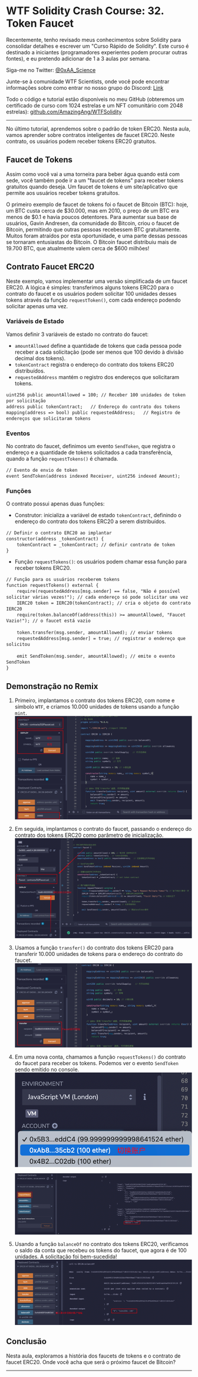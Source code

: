 # WTF Solidity Crash Course: 32. Token Faucet

Recentemente, tenho revisado meus conhecimentos sobre Solidity para consolidar detalhes e escrever um "Curso Rápido de Solidity". Este curso é destinado a iniciantes (programadores experientes podem procurar outras fontes), e eu pretendo adicionar de 1 a 3 aulas por semana.

Siga-me no Twitter: [@0xAA_Science](https://twitter.com/0xAA_Science)

Junte-se à comunidade WTF Scientists, onde você pode encontrar informações sobre como entrar no nosso grupo do Discord: [Link](https://discord.gg/5akcruXrsk)

Todo o código e tutorial estão disponíveis no meu GitHub (obteremos um certificado de curso com 1024 estrelas e um NFT comunitário com 2048 estrelas): [github.com/AmazingAng/WTFSolidity](https://github.com/AmazingAng/WTF-Solidity)

---

No último tutorial, aprendemos sobre o padrão de token ERC20. Nesta aula, vamos aprender sobre contratos inteligentes de faucet ERC20. Neste contrato, os usuários podem receber tokens ERC20 gratuitos.

## Faucet de Tokens

Assim como você vai a uma torneira para beber água quando está com sede, você também pode ir a um "faucet de tokens" para receber tokens gratuitos quando deseja. Um faucet de tokens é um site/aplicativo que permite aos usuários receber tokens gratuitos.

O primeiro exemplo de faucet de tokens foi o faucet de Bitcoin (BTC): hoje, um BTC custa cerca de $30.000, mas em 2010, o preço de um BTC era menos de $0.1 e havia poucos detentores. Para aumentar sua base de usuários, Gavin Andresen, da comunidade do Bitcoin, criou o faucet de Bitcoin, permitindo que outras pessoas recebessem BTC gratuitamente. Muitos foram atraídos por esta oportunidade, e uma parte dessas pessoas se tornaram entusiastas do Bitcoin. O Bitcoin faucet distribuiu mais de 19.700 BTC, que atualmente valem cerca de $600 milhões!

## Contrato Faucet ERC20

Neste exemplo, vamos implementar uma versão simplificada de um faucet ERC20. A lógica é simples: transferimos alguns tokens ERC20 para o contrato do faucet e os usuários podem solicitar 100 unidades desses tokens através da função `requestToken()`, com cada endereço podendo solicitar apenas uma vez.

### Variáveis de Estado

Vamos definir 3 variáveis de estado no contrato do faucet:

- `amountAllowed` define a quantidade de tokens que cada pessoa pode receber a cada solicitação (pode ser menos que 100 devido à divisão decimal dos tokens).
- `tokenContract` registra o endereço do contrato dos tokens ERC20 distribuídos.
- `requestedAddress` mantém o registro dos endereços que solicitaram tokens.

```solidity
uint256 public amountAllowed = 100; // Receber 100 unidades de token por solicitação
address public tokenContract;   // Endereço do contrato dos tokens
mapping(address => bool) public requestedAddress;   // Registro de endereços que solicitaram tokens
```

### Eventos

No contrato do faucet, definimos um evento `SendToken`, que registra o endereço e a quantidade de tokens solicitados a cada transferência, quando a função `requestTokens()` é chamada.

```solidity
// Evento de envio de token
event SendToken(address indexed Receiver, uint256 indexed Amount); 
```

### Funções

O contrato possui apenas duas funções:

- Construtor: inicializa a variável de estado `tokenContract`, definindo o endereço do contrato dos tokens ERC20 a serem distribuídos.

```solidity
// Definir o contrato ERC20 ao implantar
constructor(address _tokenContract) {
    tokenContract = _tokenContract; // definir contrato de token
}
```

- Função `requestTokens()`: os usuários podem chamar essa função para receber tokens ERC20.

```solidity
// Função para os usuários receberem tokens
function requestTokens() external {
    require(requestedAddress[msg.sender] == false, "Não é possível solicitar várias vezes!"); // cada endereço só pode solicitar uma vez
    IERC20 token = IERC20(tokenContract); // cria o objeto do contrato IERC20
    require(token.balanceOf(address(this)) >= amountAllowed, "Faucet Vazio!"); // o faucet está vazio

    token.transfer(msg.sender, amountAllowed); // enviar tokens
    requestedAddress[msg.sender] = true; // registrar o endereço que solicitou
    
    emit SendToken(msg.sender, amountAllowed); // emite o evento SendToken
}
```

## Demonstração no Remix

1. Primeiro, implantamos o contrato dos tokens ERC20, com nome e símbolo `WTF`, e criamos 10.000 unidades de tokens usando a função `mint`.
    ![Implantar contrato ERC20](./img/32-1.png)

2. Em seguida, implantamos o contrato do faucet, passando o endereço do contrato dos tokens ERC20 como parâmetro de inicialização.
    ![Implantar contrato do Faucet](./img/32-2.png)

3. Usamos a função `transfer()` do contrato dos tokens ERC20 para transferir 10.000 unidades de tokens para o endereço do contrato do faucet.
    ![Transferir tokens para o Faucet](./img/32-3.png)

4. Em uma nova conta, chamamos a função `requestTokens()` do contrato do faucet para receber os tokens. Podemos ver o evento `SendToken` sendo emitido no console.
    ![Mudar de conta](./img/32-4.png)
    
    ![requestToken](./img/32-5.png)
    
5. Usando a função `balanceOf` no contrato dos tokens ERC20, verificamos o saldo da conta que recebeu os tokens do faucet, que agora é de 100 unidades. A solicitação foi bem-sucedida!
    ![Solicitação bem-sucedida](./img/32-6.png)

## Conclusão

Nesta aula, exploramos a história dos faucets de tokens e o contrato de faucet ERC20. Onde você acha que será o próximo faucet de Bitcoin?

---

